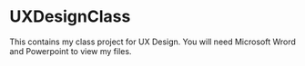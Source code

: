 # UXDesignClass
This contains my class project for UX Design. You will need Microsoft Wrord and Powerpoint to view my files. 
